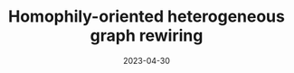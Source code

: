 ---
title: "Homophily-oriented heterogeneous graph rewiring"
collection: publications
permalink: /publication/guo2023homophily
date: 2023-04-30
venue: "Proceedings of the ACM Web Conference 2023 (WWW '23)"
pages: "511-522"
authors: "Jiayan Guo, Lun Du, Wendong Bi, Qiang Fu, Xiaojun Ma, Xu Chen, Shi Han, Dongmei Zhang, Yan Zhang"
excerpt: "Jiayan Guo, Lun Du, Wendong Bi, Qiang Fu, Xiaojun Ma, Xu Chen, Shi Han, Dongmei Zhang, Yan Zhang. (2023). &quot;Homophily-oriented heterogeneous graph rewiring.&quot; *Proceedings of the ACM Web Conference 2023 (WWW '23)*, pp. 511-522."
--- 
